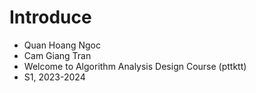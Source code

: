 # Introduce 
- Quan Hoang Ngoc
- Cam Giang Tran 
- Welcome to Algorithm Analysis Design Course (pttktt)
- S1, 2023-2024 

